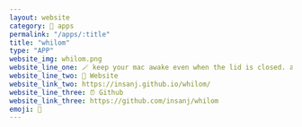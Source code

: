 ```yaml
---
layout: website
category: 🏬 apps
permalink: "/apps/:title"
title: "whilom"
type: "APP"
website_img: whilom.png
website_line_one: 🪄 keep your mac awake even when the lid is closed. an adorable status bar app that runs a small script to keep your mac awake even when the lid is closed. no external monitor required. enjoy! ✨
website_line_two: 🚀 Website
website_link_two: https://insanj.github.io/whilom/
website_line_three: ⏰ Github
website_link_three: https://github.com/insanj/whilom
emoji: 🥪
---
```

